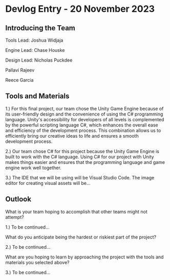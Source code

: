# Devlog Entry - 20 November 2023
## Introducing the Team
Tools Lead: Joshua Widjaja

Engine Lead: Chase Houske

Design Lead: Nicholas Puckdee

Pallavi Rajeev

Reece Garcia

## Tools and Materials
1.) For this final project, our team chose the Unity Game Engine because of its user-friendly design and the convenience of using the C# programming language. Unity's accessibility for developers of all levels is complemented by the powerful scripting language C#, which enhances the overall ease and efficiency of the development process. This combination allows us to efficiently bring our creative ideas to life and ensures a smooth development process.

2.) Our team chose C# for this project because the Unity Game Engine is built to work with the C# language. Using C# for our project with Unity makes things easier and ensures that the programming language and game engine work well together.

3.) The IDE that we will be using will be Visual Studio Code. The image editor for creating visual assets will be...

## Outlook
What is your team hoping to accomplish that other teams might not attempt?

1.) To be continued...

What do you anticipate being the hardest or riskiest part of the project?

2.) To be continued...

What are you hoping to learn by approaching the project with the tools and materials you selected above?

3.) To be continued...
